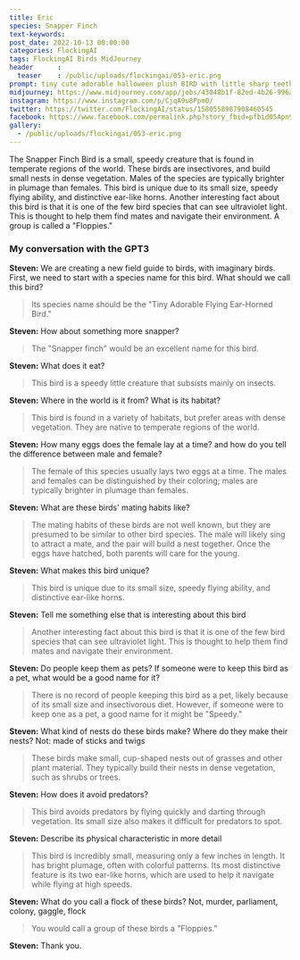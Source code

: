 ```yaml
---
title: Eric
species: Snapper Finch
text-keywords: 
post_date: 2022-10-13 00:00:00
categories: FlockingAI
tags: FlockingAI Birds MidJourney 
header      :
  teaser    : /public/uploads/flockingai/053-eric.png
prompt: tiny cute adorable halloween plush BIRD with little sharp teeth, intricate furry details, soft cinematic lighting, 8k, portrait, Pixar style character, octane render
midjourney: https://www.midjourney.com/app/jobs/43048b1f-82ed-4b26-996a-8e41f33f521b
instagram: https://www.instagram.com/p/CjqA9u8Ppm0/
twitter: https://twitter.com/FlockingAI/status/1580558987908460545
facebook: https://www.facebook.com/permalink.php?story_fbid=pfbid05Apn9mcRE471kUYi5HCqD1gynPEd3m6nSpXmhj8v9z74hfFqXrf8WLvHN7B9n9swl&id=100084908943138
gallery: 
  - /public/uploads/flockingai/053-eric.png
---
```


The Snapper Finch Bird is a small, speedy creature that is found in temperate regions of the world. These birds are insectivores, and build small nests in dense vegetation. Males of the species are typically brighter in plumage than females. This bird is unique due to its small size, speedy flying ability, and distinctive ear-like horns. Another interesting fact about this bird is that it is one of the few bird species that can see ultraviolet light. This is thought to help them find mates and navigate their environment. A group is called a "Floppies."

### My conversation with the GPT3

**Steven:** We are creating a new field guide to birds, with imaginary birds. First, we need to start with a species name for this bird. What should we call this bird?

> Its species name should be the "Tiny Adorable Flying Ear-Horned Bird."

**Steven:** How about something more snapper?

> The "Snapper finch" would be an excellent name for this bird.

**Steven:** What does it eat?

> This bird is a speedy little creature that subsists mainly on insects.

**Steven:** Where in the world is it from? What is its habitat?

> This bird is found in a variety of habitats, but prefer areas with dense vegetation. They are native to temperate regions of the world.

**Steven:** How many eggs does the female lay at a time? and how do you tell the difference between male and female?

> The female of this species usually lays two eggs at a time. The males and females can be distinguished by their coloring; males are typically brighter in plumage than females.

**Steven:** What are these birds' mating habits like?

> The mating habits of these birds are not well known, but they are presumed to be similar to other bird species. The male will likely sing to attract a mate, and the pair will build a nest together. Once the eggs have hatched, both parents will care for the young.

**Steven:** What makes this bird unique?

> This bird is unique due to its small size, speedy flying ability, and distinctive ear-like horns.

**Steven:** Tell me something else that is interesting about this bird

> Another interesting fact about this bird is that it is one of the few bird species that can see ultraviolet light. This is thought to help them find mates and navigate their environment.

**Steven:** Do people keep them as pets? If someone were to keep this bird as a pet, what would be a good name for it?

> There is no record of people keeping this bird as a pet, likely because of its small size and insectivorous diet. However, if someone were to keep one as a pet, a good name for it might be "Speedy."

**Steven:** What kind of nests do these birds make? Where do they make their nests? Not: made of sticks and twigs

> These birds make small, cup-shaped nests out of grasses and other plant material. They typically build their nests in dense vegetation, such as shrubs or trees.

**Steven:** How does it avoid predators?

> This bird avoids predators by flying quickly and darting through vegetation. Its small size also makes it difficult for predators to spot.

**Steven:** Describe its physical characteristic in more detail

> This bird is incredibly small, measuring only a few inches in length. It has bright plumage, often with colorful patterns. Its most distinctive feature is its two ear-like horns, which are used to help it navigate while flying at high speeds.

**Steven:** What do you call a flock of these birds? Not, murder, parliament, colony, gaggle, flock

> You would call a group of these birds a "Floppies."

**Steven:** Thank you.
